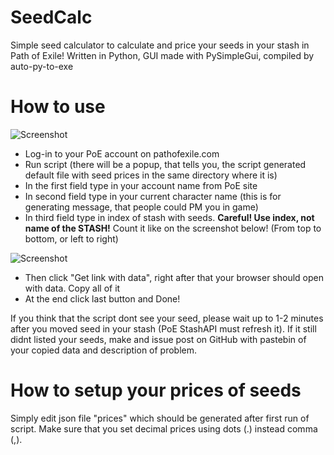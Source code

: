 # SeedCalc
Simple seed calculator to calculate and price your seeds in your stash in Path of Exile!
Written in Python, GUI made with PySimpleGui, compiled by auto-py-to-exe

# How to use
![Screenshot](https://i.imgur.com/Z3JURAD.png)


 - Log-in to your PoE account on pathofexile.com
 - Run script (there will be a popup, that tells you, the script generated default file with seed prices in the same directory where it is)
 - In the first field type in your account name from PoE site
 - In second field type in your current character name (this is for generating message, that people could PM you in game)
 - In third field type in index of stash with seeds. **Careful! Use index, not name of the STASH!** Count it like on the screenshot below! (From top to bottom, or left to right)

![Screenshot](https://i.imgur.com/PreIV74.png)


 - Then click "Get link with data", right after that your browser should open with data. Copy all of it
 - At the end click last button and Done!

If you think that the script dont see your seed, please wait up to 1-2 minutes after you moved seed in your stash (PoE StashAPI must refresh it). If it still didnt listed your seeds, make and issue post on GitHub with pastebin of your copied data and description of problem.

# How to setup your prices of seeds
Simply edit json file "prices" which should be generated after first run of script. Make sure that you set decimal prices using dots (.) instead comma (,).
